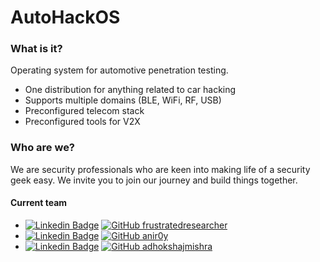 # AutoHackOS

### What is it?
Operating system for automotive penetration testing.

- One distribution for anything related to car hacking
- Supports multiple domains (BLE, WiFi, RF, USB)
- Preconfigured telecom stack
- Preconfigured tools for V2X

### Who are we?
We are security professionals who are keen into making life of a security geek easy. We invite you to join our journey and build things together.

#### Current team
- [![Linkedin Badge](https://img.shields.io/badge/Ravi%20Rajput-Connect%20on%20linkedin-blue?style=for-the-badge&logo=linkedin)](https://www.linkedin.com/in/frustratedresearcher/) [![GitHub frustratedresearcher](https://img.shields.io/github/followers/frustratedresearcher?label=GitHub&style=for-the-badge&logo=github)](https://github.com/frustratedresearcher)
- [![Linkedin Badge](https://img.shields.io/badge/Animesh%20Roy-Connect%20on%20linkedin-blue?style=for-the-badge&logo=linkedin)](https://www.linkedin.com/in/anir0y/) [![GitHub anir0y](https://img.shields.io/github/followers/anir0y?label=GitHub&style=for-the-badge&logo=github)](https://github.com/anir0y)
- [![Linkedin Badge](https://img.shields.io/badge/Adhokshaj%20Mishra-Connect%20on%20linkedin-blue?style=for-the-badge&logo=linkedin)](https://www.linkedin.com/in/adhokshajmishra/) [![GitHub adhokshajmishra](https://img.shields.io/github/followers/adhokshajmishra?label=GitHub&style=for-the-badge&logo=github)](https://github.com/adhokshajmishra)

<!--
**autohackos/autohackos** is a ✨ _special_ ✨ repository because its `README.md` (this file) appears on your GitHub profile.

Here are some ideas to get you started:

- 🔭 I’m currently working on ...
- 🌱 I’m currently learning ...
- 👯 I’m looking to collaborate on ...
- 🤔 I’m looking for help with ...
- 💬 Ask me about ...
- 📫 How to reach me: ...
- 😄 Pronouns: ...
- ⚡ Fun fact: ...
-->
